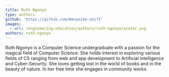 ```yaml
---
title: Ruth Ngonyo
type: authors
github: 'https://github.com/Wanyoike-shift'
images:
  - url: /engineering-education/authors/ruth-ngonyo/avatar.png
authors: ruth-ngonyo
---
```

Ruth Ngonyo is a Computer Science undergraduate with a passion for the magical field of Computer Science. She holds interest in exploring various fields of CS ranging from web and app development to Artificial intelligence and Cyber-Security. She loves getting lost in the world of books and in the beauty of nature. In her free time she engages in community works.
